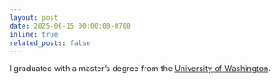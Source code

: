 ```yaml
---
layout: post
date: 2025-06-15 00:00:00-0700
inline: true
related_posts: false
---
```


I graduated with a master’s degree from the <a href="https://www.washington.edu/">University of Washington</a>.